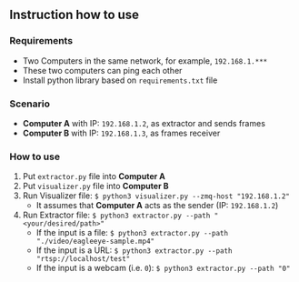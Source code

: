## Instruction how to use

### Requirements
- Two Computers in the same network, for example, `192.168.1.***`
- These two computers can ping each other
- Install python library based on `requirements.txt` file

### Scenario
- **Computer A** with IP: `192.168.1.2`, as extractor and sends frames
- **Computer B** with IP: `192.168.1.3`, as frames receiver

### How to use
1. Put `extractor.py` file into **Computer A**
2. Put `visualizer.py` file into **Computer B**
3. Run Visualizer file: `$ python3 visualizer.py --zmq-host "192.168.1.2"`
    - It assumes that **Computer A** acts as the sender (IP: `192.168.1.2`)
4. Run Extractor file: `$ python3 extractor.py --path "<your/desired/path>"`
    - If the input is a file: `$ python3 extractor.py --path "./video/eagleeye-sample.mp4"`
    - If the input is a URL: `$ python3 extractor.py --path "rtsp://localhost/test"`
    - If the input is a webcam (i.e. `0`): `$ python3 extractor.py --path "0"`
